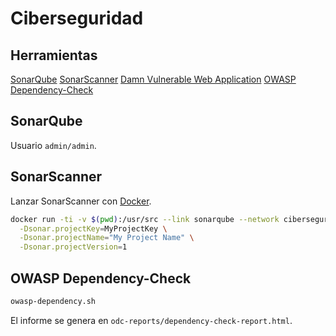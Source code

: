 # Ciberseguridad

## Herramientas

[SonarQube](https://docs.sonarqube.org/latest/setup/get-started-2-minutes/)
[SonarScanner](https://docs.sonarqube.org/latest/analysis/scan/sonarscanner/)
[Damn Vulnerable Web Application](http://www.dvwa.co.uk)
[OWASP Dependency-Check](https://owasp.org/www-project-dependency-check/)

## SonarQube

Usuario `admin/admin`.

## SonarScanner

Lanzar SonarScanner con [Docker](https://github.com/newtmitch/docker-sonar-scanner).

```bash
docker run -ti -v $(pwd):/usr/src --link sonarqube --network ciberseguridad_sonarnet newtmitch/sonar-scanner:alpine \
  -Dsonar.projectKey=MyProjectKey \
  -Dsonar.projectName="My Project Name" \
  -Dsonar.projectVersion=1
```

## OWASP Dependency-Check

```bash
owasp-dependency.sh
```

El informe se genera en `odc-reports/dependency-check-report.html`.
